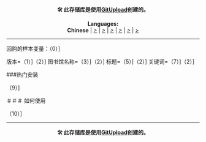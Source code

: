 <p align="center"><b>🛠️ 此存储库是使用<a href="http://127.0.0.1:3000">GitUpload</a>创建的。</b></p>

<p align="center"><b>Languages:</b><br /><b>Chinese</b> | <a href="https://github.com/markolofsen/sigmasms/blob/master/README_de.md"><bound method Languages.getName of <Languages: Deutsch>></a> | <a href="https://github.com/markolofsen/sigmasms/blob/master/README.md"><bound method Languages.getName of <Languages: English>></a> | <a href="https://github.com/markolofsen/sigmasms/blob/master/README_es.md"><bound method Languages.getName of <Languages: Spanish>></a> | <a href="https://github.com/markolofsen/sigmasms/blob/master/README_fr.md"><bound method Languages.getName of <Languages: French>></a> | <a href="https://github.com/markolofsen/sigmasms/blob/master/README_it.md"><bound method Languages.getName of <Languages: Italian>></a> | <a href="https://github.com/markolofsen/sigmasms/blob/master/README_ru.md"><bound method Languages.getName of <Languages: Russian>></a></p>

---

回购的样本变量：（0）]

版本=（1）]（2）]
图书馆名称=（3）]（2）]
标题=（5）]（2）]
关键词=（7）]（2）]

###热门安装

（9）]


＃＃＃ 如何使用

（10）]



---

<p align="center"><b>🛠️ 此存储库是使用<a href="http://127.0.0.1:3000">GitUpload</a>创建的。</b></p>